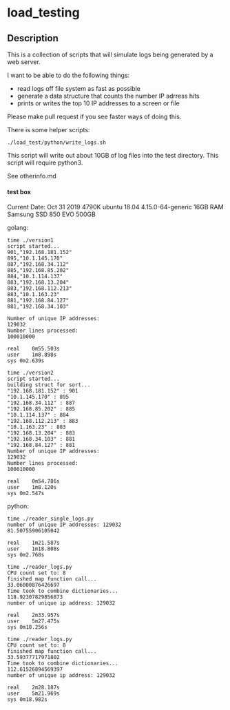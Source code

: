 # load_testing

## Description 
This is a collection of scripts that will simulate logs being generated 
by a web server.  

I want to be able to do the following things:
- read logs off file system as fast as possible
- generate a data structure that counts the number IP adrress hits
- prints or writes the top 10 IP addresses to a screen or file 

Please make pull request if you see faster ways of doing this.  

There is some helper scripts:
```
./load_test/python/write_logs.sh
```
This script will write out about 10GB of log files into the test directory.
This script will require python3.

See otherinfo.md

#### test box
Current Date: Oct 31 2019
4790K 
ubuntu 18.04
4.15.0-64-generic
16GB RAM
Samsung SSD 850 EVO 500GB

golang:
```
time ./version1
script started...
901,"192.168.181.152"
895,"10.1.145.170"
887,"192.168.34.112"
885,"192.168.85.202"
884,"10.1.114.137"
883,"192.168.13.204"
883,"192.168.112.213"
883,"10.1.163.23"
881,"192.168.84.127"
881,"192.168.34.103"

Number of unique IP addresses:
129032
Number lines processed:
100010000

real	0m55.503s
user	1m8.898s
sys	0m2.639s 

time ./version2
script started...
building struct for sort...
"192.168.181.152" : 901
"10.1.145.170" : 895
"192.168.34.112" : 887
"192.168.85.202" : 885
"10.1.114.137" : 884
"192.168.112.213" : 883
"10.1.163.23" : 883
"192.168.13.204" : 883
"192.168.34.103" : 881
"192.168.84.127" : 881
Number of unique IP addresses:
129032
Number lines processed:
100010000

real	0m54.786s
user	1m8.120s
sys	0m2.547s
```

python:
```
time ./reader_single_logs.py
number of unique IP addresses: 129032
81.50755906105042

real	1m21.587s
user	1m18.808s
sys	0m2.768s

time ./reader_logs.py
CPU count set to: 8
finished map function call...
33.06000876426697
Time took to combine dictionaries...
118.92307829856873
number of unique ip address: 129032

real	2m33.957s
user	5m27.475s
sys	0m18.256s

time ./reader_logs.py
CPU count set to: 8
finished map function call...
33.59377717971802
Time took to combine dictionaries...
112.61526894569397
number of unique ip address: 129032

real	2m28.187s
user	5m21.969s
sys	0m18.982s
```


